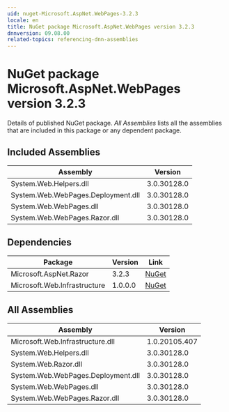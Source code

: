 ```yaml
---
uid: nuget-Microsoft.AspNet.WebPages-3.2.3
locale: en
title: NuGet package Microsoft.AspNet.WebPages version 3.2.3
dnnversion: 09.08.00
related-topics: referencing-dnn-assemblies
---
```


# NuGet package Microsoft.AspNet.WebPages version 3.2.3
Details of published NuGet package.
*All Assemblies* lists all the assemblies that are included in this package or any dependent package.

## Included Assemblies

|Assembly|Version|
|---|---|
|System.Web.Helpers.dll|3.0.30128.0|
|System.Web.WebPages.Deployment.dll|3.0.30128.0|
|System.Web.WebPages.dll|3.0.30128.0|
|System.Web.WebPages.Razor.dll|3.0.30128.0|

## Dependencies

|Package|Version|Link|
|---|---|---|
|Microsoft.AspNet.Razor|3.2.3|[NuGet](https://www.nuget.org/packages/Microsoft.AspNet.Razor/3.2.3)|
|Microsoft.Web.Infrastructure|1.0.0.0|[NuGet](https://www.nuget.org/packages/Microsoft.Web.Infrastructure/1.0.0.0)|

## All Assemblies

|Assembly|Version|
|---|---|
|Microsoft.Web.Infrastructure.dll|1.0.20105.407|
|System.Web.Helpers.dll|3.0.30128.0|
|System.Web.Razor.dll|3.0.30128.0|
|System.Web.WebPages.Deployment.dll|3.0.30128.0|
|System.Web.WebPages.dll|3.0.30128.0|
|System.Web.WebPages.Razor.dll|3.0.30128.0|


